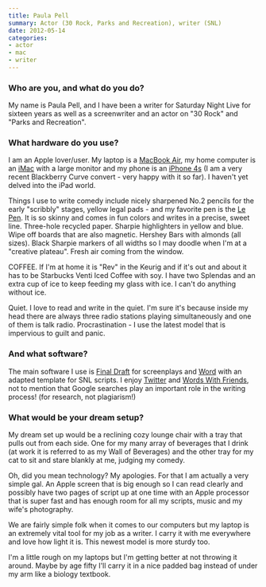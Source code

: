 ```yaml
---
title: Paula Pell
summary: Actor (30 Rock, Parks and Recreation), writer (SNL)
date: 2012-05-14
categories:
- actor
- mac
- writer
---
```


### Who are you, and what do you do?

My name is Paula Pell, and I have been a writer for Saturday Night Live for sixteen years as well as a screenwriter and an actor on "30 Rock" and "Parks and Recreation".

### What hardware do you use?

I am an Apple lover/user. My laptop is a [MacBook Air][macbook-air], my home computer is an [iMac][] with a large monitor and my phone is an [iPhone 4s][iphone-4s] (I am a very recent Blackberry Curve convert - very happy with it so far). I haven't yet delved into the iPad world.

Things I use to write comedy include nicely sharpened No.2 pencils for the early "scribbly" stages, yellow legal pads - and my favorite pen is the [Le Pen][le-pen]. It is so skinny and comes in fun colors and writes in a precise, sweet line. Three-hole recycled paper. Sharpie highlighters in yellow and blue. Wipe off boards that are also magnetic. Hershey Bars with almonds (all sizes). Black Sharpie markers of all widths so I may doodle when I'm at a "creative plateau". Fresh air coming from the window.

COFFEE. If I'm at home it is "Rev" in the Keurig and if it's out and about it has to be Starbucks Venti Iced Coffee with soy. I have two Splendas and an extra cup of ice to keep feeding my glass with ice. I can't do anything without ice.

Quiet. I love to read and write in the quiet. I'm sure it's because inside my head there are always three radio stations playing simultaneously and one of them is talk radio. Procrastination - I use the latest model that is impervious to guilt and panic.

### And what software?

The main software I use is [Final Draft][final-draft] for screenplays and [Word][] with an adapted template for SNL scripts. I enjoy [Twitter][twitter-ios] and [Words With Friends][words-with-friends-ios], not to mention that Google searches play an important role in the writing process! (for research, not plagiarism!)

### What would be your dream setup?

My dream set up would be a reclining cozy lounge chair with a tray that pulls out from each side. One for my many array of beverages that I drink (at work it is referred to as my Wall of Beverages) and the other tray for my cat to sit and stare blankly at me, judging my comedy.
 
Oh, did you mean technology? My apologies. For that I am actually a very simple gal. An Apple screen that is big enough so I can read clearly and possibly have two pages of script up at one time with an Apple processor that is super fast and has enough room for all my scripts, music and my wife's photography.
 
We are fairly simple folk when it comes to our computers but my laptop is an extremely vital tool for my job as a writer. I carry it with me everywhere and love how light it is. This newest model is more sturdy too.
 
I'm a little rough on my laptops but I'm getting better at not throwing it around. Maybe by age fifty I'll carry it in a nice padded bag instead of under my arm like a biology textbook.

[final-draft]: http://store.finaldraft.com/final-draft-10.html "Popular screenwriting software."
[imac]: https://www.apple.com/imac/ "An all-in-one computer."
[iphone-4s]: https://en.wikipedia.org/wiki/IPhone_4S "A smartphone."
[le-pen]: http://www.uchida.com/p-63-le-pen.aspx "A pen."
[macbook-air]: https://www.apple.com/macbook-air/ "A very thin laptop."
[twitter-ios]: https://itunes.apple.com/app/twitter/id333903271 "A Twitter client."
[word]: https://products.office.com/en-us/word "A document editor."
[words-with-friends-ios]: https://itunes.apple.com/us/app/words-with-friends/id322852954 "A word game for the iPhone."
